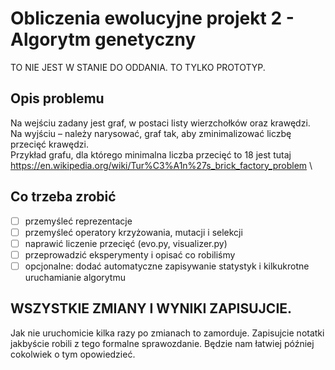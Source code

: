 # Obliczenia ewolucyjne projekt 2 - Algorytm genetyczny

TO NIE JEST W STANIE DO ODDANIA. TO TYLKO PROTOTYP.

## Opis problemu

Na wejściu zadany jest graf, w postaci listy wierzchołków oraz krawędzi. \
Na wyjściu – należy narysować, graf tak, aby zminimalizować liczbę przecięć krawędzi. \
Przykład grafu, dla którego minimalna liczba przecięć to 18 jest tutaj https://en.wikipedia.org/wiki/Tur%C3%A1n%27s_brick_factory_problem \

## Co trzeba zrobić

- [ ] przemyśleć reprezentacje
- [ ] przemyśleć operatory krzyżowania, mutacji i selekcji
- [ ] naprawić liczenie przecięć (evo.py, visualizer.py)
- [ ] przeprowadzić eksperymenty i opisać co robiliśmy
- [ ] opcjonalne: dodać automatyczne zapisywanie statystyk i kilkukrotne uruchamianie algorytmu

## WSZYSTKIE ZMIANY I WYNIKI ZAPISUJCIE.

Jak nie uruchomicie kilka razy po zmianach to zamorduje.
Zapisujcie notatki jakbyście robili z tego formalne sprawozdanie.
Będzie nam łatwiej później cokolwiek o tym opowiedzieć.